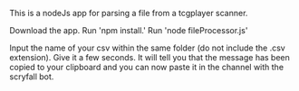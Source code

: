 This is a nodeJs app for parsing a file from a tcgplayer scanner.

Download the app. 
Run 'npm install.'
Run 'node fileProcessor.js'

Input the name of your csv within the same folder (do not include the .csv extension).
Give it a few seconds.
It will tell you that the message has been copied to your clipboard and you can now paste it in the channel with the scryfall bot.
